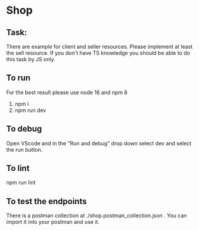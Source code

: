 # Shop

## Task:

There are example for client and seller resources. Please implement at least the sell resource. If you don't have TS knowledge you should be able to do this task by JS only.

## To run

For the best result please use node 16 and npm 8

1. npm i
2. npm run dev

## To debug

Open VScode and in the "Run and debug" drop down select dev and select the run button.

## To lint

npm run lint

## To test the endpoints

There is a postman collection at ./shop.postman_collection.json . You can import it into your postman and use it.
